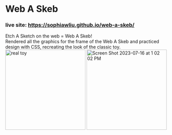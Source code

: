 # Web A Skeb
### live site: https://sophiawliu.github.io/web-a-skeb/
Etch A Sketch on the web = Web A Skeb!  
Rendered all the graphics for the frame of the Web A Skeb and practiced design with CSS, recreating the look of the classic toy.  
<img height="250" alt="real toy" src="https://github.com/sophiawliu/web-a-skeb/assets/122403050/8519b06c-9f31-4039-9274-1a4df77f2bf8">
<img height="250" alt="Screen Shot 2023-07-16 at 1 02 02 PM" src="https://github.com/sophiawliu/web-a-skeb/assets/122403050/82b8e3fc-fc80-49be-9e5f-2a97db093049">
